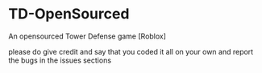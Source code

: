 # TD-OpenSourced
An opensourced Tower Defense game [Roblox]

please do give credit and say that you coded it all on your own
and report the bugs in the issues sections
